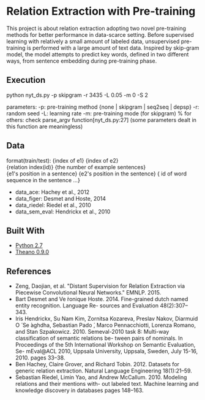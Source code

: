 # Relation Extraction with Pre-training
This project is about relation extraction adopting two novel pre-training methods for better performance in data-scarce setting.
Before supervised learning with relatively a small amount of labeled data, unsupervised pre-training is performed with a large amount of text data.
Inspired by skip-gram model, the model attempts to predict key words, defined in two different ways, from sentence embedding during pre-training phase.

## Execution
python nyt_ds.py -p skipgram -r 3435 -L 0.05 -m 0 -S 2

parameters: 
-p: pre-training method {none | skipgram | seq2seq | depsp}
-r: random seed 
-L: learning rate
-m: pre-training mode (for skipgram)
% for others: check parse_argv function[nyt_ds.py:27] (some parameters dealt in this function are meaningless)

## Data
format(train/test): 
          {index of e1} {index of e2} <br />
          {relation index(id)} {the number of example sentences} <br />
          {e1's position in a sentence} {e2's position in the sentence} { id of word sequence in the sentence ...} <br />

* data_ace: Hachey et al., 2012
* data_figer: Desmet and Hoste, 2014
* data_riedel: Riedel et al., 2010
* data_sem_eval: Hendrickx et al., 2010

## Built With
* [Python 2.7](https://www.python.org/download/releases/2.7/)
* [Theano 0.9.0](http://deeplearning.net/software/theano/)


## References
* Zeng, Daojian, et al. "Distant Supervision for Relation Extraction via Piecewise Convolutional Neural Networks." EMNLP. 2015.
* Bart Desmet and Ve ́ronique Hoste. 2014. Fine-grained dutch named entity recognition. Language Re- sources and Evaluation 48(2):307–343.
* Iris Hendrickx, Su Nam Kim, Zornitsa Kozareva, Preslav Nakov, Diarmuid O ́ Se ́aghdha, Sebastian Pado ́, Marco Pennacchiotti, Lorenza Romano, and Stan Szpakowicz. 2010. Semeval-2010 task 8: Multi-way classification of semantic relations be- tween pairs of nominals. In Proceedings of the 5th International Workshop on Semantic Evaluation, Se- mEval@ACL 2010, Uppsala University, Uppsala, Sweden, July 15-16, 2010. pages 33–38.
* Ben Hachey, Claire Grover, and Richard Tobin. 2012. Datasets for generic relation extraction. Natural Language Engineering 18(1):21–59.
* Sebastian Riedel, Limin Yao, and Andrew McCallum. 2010. Modeling relations and their mentions with- out labeled text. Machine learning and knowledge discovery in databases pages 148–163.

